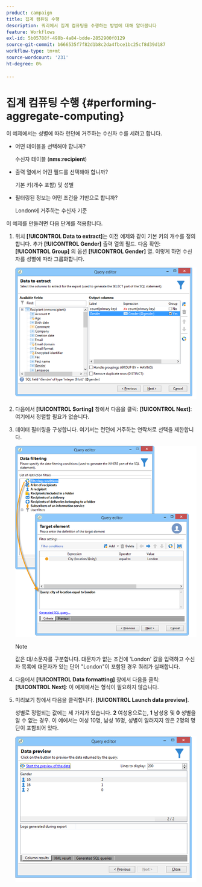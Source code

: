 ```yaml
---
product: campaign
title: 집계 컴퓨팅 수행
description: 쿼리에서 집계 컴퓨팅을 수행하는 방법에 대해 알아봅니다
feature: Workflows
exl-id: 5b05788f-498b-4a84-bdde-2852900f0129
source-git-commit: b666535f7f82d1b8c2da4fbce1bc25cf8d39d187
workflow-type: tm+mt
source-wordcount: '231'
ht-degree: 0%

---
```


# 집계 컴퓨팅 수행 {#performing-aggregate-computing}



이 예제에서는 성별에 따라 런던에 거주하는 수신자 수를 세려고 합니다.

* 어떤 테이블을 선택해야 합니까?

  수신자 테이블 (**nms:recipient**)

* 출력 열에서 어떤 필드를 선택해야 합니까?

  기본 키(개수 포함) 및 성별

* 필터링된 정보는 어떤 조건을 기반으로 합니까?

  London에 거주하는 수신자 기준

이 예제를 만들려면 다음 단계를 적용합니다.

1. 위치 **[!UICONTROL Data to extract]**&#x200B;는 이전 예제와 같이 기본 키의 개수를 정의합니다. 추가 **[!UICONTROL Gender]** 출력 열의 필드. 다음 확인: **[!UICONTROL Group]** 의 옵션 **[!UICONTROL Gender]** 열. 이렇게 하면 수신자를 성별에 따라 그룹화합니다.

   ![](assets/query_editor_nveau_27.png)

1. 다음에서 **[!UICONTROL Sorting]** 창에서 다음을 클릭: **[!UICONTROL Next]**: 여기에서 정렬할 필요가 없습니다.
1. 데이터 필터링을 구성합니다. 여기서는 런던에 거주하는 연락처로 선택을 제한합니다.

   ![](assets/query_editor_22.png)

   >[!NOTE]
   >
   >값은 대/소문자를 구분합니다. 대문자가 없는 조건에 &#39;London&#39; 값을 입력하고 수신자 목록에 대문자가 있는 단어 &quot;London&quot;이 포함된 경우 쿼리가 실패합니다.

1. 다음에서 **[!UICONTROL Data formatting]** 창에서 다음을 클릭: **[!UICONTROL Next]**: 이 예제에서는 형식이 필요하지 않습니다.
1. 미리보기 창에서 다음을 클릭합니다. **[!UICONTROL Launch data preview]**.

   성별로 정렬되는 값에는 세 가지가 있습니다. **2** 여성용으로는, **1** 남성용 및 **0** 성별을 알 수 없는 경우. 이 예에서는 여성 10명, 남성 16명, 성별이 알려지지 않은 2명의 명단이 포함되어 있다.

   ![](assets/query_editor_agregat_04.png)
